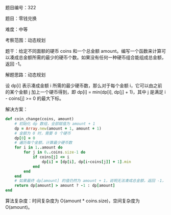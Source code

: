 题目编号：322

题目：零钱兑换

难度：中等

考察范围：动态规划

题干：给定不同面额的硬币 coins 和一个总金额 amount。编写一个函数来计算可以凑成总金额所需的最少的硬币个数。如果没有任何一种硬币组合能组成总金额，返回 -1。

解题思路：动态规划

设 dp[i] 表示凑成金额 i 所需的最少硬币数，那么对于每个金额 i，它可以由之前的某个金额 j 加上一个硬币得到，即 dp[i] = min(dp[i], dp[j] + 1)，其中 j 是满足 i - coins[j] >= 0 的最大下标。

解决方案：

```ruby
def coin_change(coins, amount)
    # 初始化 dp 数组，全部赋值为 amount + 1
    dp = Array.new(amount + 1, amount + 1)
    # 金额为 0 时，需要 0 个硬币
    dp[0] = 0
    # 遍历每个金额，计算最少硬币数
    for i in 1..amount do
        for j in 0..coins.size-1 do
            if coins[j] <= i
                dp[i] = [dp[i], dp[i-coins[j]] + 1].min
            end
        end
    end
    # 如果最终 dp[amount] 的值仍然为 amount + 1，说明无法凑成总金额，返回 -1，否则返回 dp[amount]
    return dp[amount] > amount ? -1 : dp[amount]
end
```

算法复杂度：时间复杂度为 O(amount * coins.size)，空间复杂度为 O(amount)。